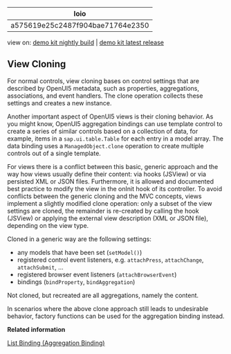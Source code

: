 <!-- loioa575619e25c2487f904bae71764e2350 -->

| loio |
| -----|
| a575619e25c2487f904bae71764e2350 |

<div id="loio">

view on: [demo kit nightly build](https://openui5nightly.hana.ondemand.com/#/topic/a575619e25c2487f904bae71764e2350) | [demo kit latest release](https://openui5.hana.ondemand.com/#/topic/a575619e25c2487f904bae71764e2350)</div>

## View Cloning

For normal controls, view cloning bases on control settings that are described by OpenUI5 metadata, such as properties, aggregations, associations, and event handlers. The clone operation collects these settings and creates a new instance.

Another important aspect of OpenUI5 views is their cloning behavior. As you might know, OpenUI5 aggregation bindings can use template control to create a series of similar controls based on a collection of data, for example, items in a `sap.ui.table.Table` for each entry in a model array. The data binding uses a `ManagedObject.clone` operation to create multiple controls out of a single template.

For views there is a conflict between this basic, generic approach and the way how views usually define their content: via hooks \(JSView\) or via persisted XML or JSON files. Furthermore, it is allowed and documented best practice to modify the view in the onInit hook of its controller. To avoid conflicts between the generic cloning and the MVC concepts, views implement a slightly modified clone operation: only a subset of the view settings are cloned, the remainder is re-created by calling the hook \(JSView\) or applying the external view description \(XML or JSON file\), depending on the view type.

Cloned in a generic way are the following settings:

-   any models that have been set \(`setModel()`\)
-   registered control event listeners, e.g. `attachPress`, `attachChange`, `attachSubmit`, ...
-   registered browser event listeners \(`attachBrowserEvent`\)
-   bindings \(`bindProperty`, `bindAggregation`\)

Not cloned, but recreated are all aggregations, namely the content.

In scenarios where the above clone approach still leads to undesirable behavior, factory functions can be used for the aggregation binding instead.

**Related information**  


[List Binding \(Aggregation Binding\)](List_Binding_(Aggregation_Binding)_91f0577.md)

